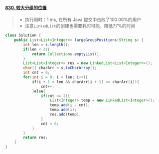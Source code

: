 #### [830. 较大分组的位置](https://leetcode-cn.com/problems/positions-of-large-groups/)

> - 执行用时：1 ms, 在所有 Java 提交中击败了100.00%的用户
> - 注意`LinkedList`的创建也需要耗时可能，降低77%的时间

```java
class Solution {
    public List<List<Integer>> largeGroupPositions(String s) {
        int len = s.length();
        if(len < 3){
            return Collections.emptyList();
        }
        List<List<Integer>> res = new LinkedList<List<Integer>>();
        char[] charArr = s.toCharArray();
        int cnt = 0;
        for(int i = 0; i < len; i++){
            if(i + 1 < len && charArr[i + 1] == charArr[i]){
                cnt++;
            }else{
                if(cnt >= 2){
                    List<Integer> temp = new LinkedList<Integer>();
                    temp.add(i - cnt);
                    temp.add(i);
                    res.add(temp);
                }
                cnt = 0;
            }
        }
        return res;
    }
}
```

